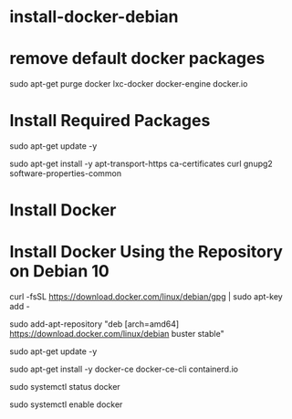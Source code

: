 # install-docker-debian

# remove default docker packages
sudo apt-get purge docker lxc-docker docker-engine docker.io

# Install Required Packages
sudo apt-get update -y

sudo apt-get install -y apt-transport-https ca-certificates curl gnupg2 software-properties-common

# Install Docker
# Install Docker Using the Repository on Debian 10
curl -fsSL https://download.docker.com/linux/debian/gpg | sudo apt-key add -

sudo add-apt-repository "deb [arch=amd64] https://download.docker.com/linux/debian buster stable"

sudo apt-get update -y

sudo apt-get install -y docker-ce docker-ce-cli containerd.io

sudo systemctl status docker

sudo systemctl enable docker

